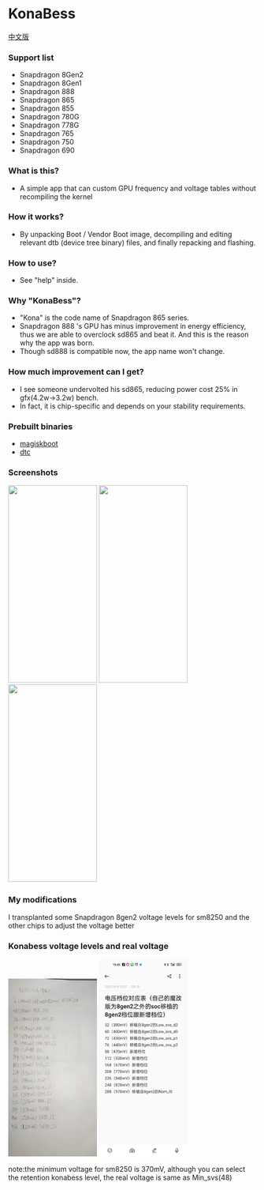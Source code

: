 # KonaBess

[中文版](https://github.com/AirStewart350/KonaBess/blob/master/README_zh-CN.md)
### Support list
* Snapdragon 8Gen2
* Snapdragon 8Gen1
* Snapdragon 888
* Snapdragon 865
* Snapdragon 855
* Snapdragon 780G
* Snapdragon 778G
* Snapdragon 765
* Snapdragon 750
* Snapdragon 690

### What is this?

- A simple app that can custom GPU frequency and voltage tables without recompiling the kernel

### How it works?

- By unpacking Boot / Vendor Boot image, decompiling and editing relevant dtb (device tree binary) files, and finally repacking and flashing.

### How to use?

- See "help" inside.

### Why "KonaBess"?

- "Kona" is the code name of Snapdragon 865 series.
- Snapdragon 888 's GPU has minus improvement in energy efficiency, thus we are able to overclock sd865 and beat it. And this is the reason why the app was born.
- Though sd888 is compatible now, the app name won't change.

### How much improvement can I get?

- I see someone undervolted his sd865, reducing power cost 25% in gfx(4.2w->3.2w) bench.
- In fact, it is chip-specific and depends on your stability requirements.

### Prebuilt binaries

- [magiskboot](https://github.com/topjohnwu/Magisk)
- [dtc](https://github.com/xzr467706992/dtc-aosp/tree/standalone)

### Screenshots
<img src="https://raw.githubusercontent.com/xzr467706992/KonaBess/master/screenshots/ss1.jpg" width="180" height="400" /> <img src="https://raw.githubusercontent.com/xzr467706992/KonaBess/master/screenshots/ss2.jpg" width="180" height="400" /> <img src="https://raw.githubusercontent.com/xzr467706992/KonaBess/master/screenshots/ss3.jpg" width="180" height="400" /> 

### My modifications

I transplanted some Snapdragon 8gen2 voltage levels for sm8250 and the other chips to adjust the voltage better

### Konabess voltage levels and real voltage
<img src="https://raw.githubusercontent.com/AirStewart350/KonaBess/master/screenshots/IMG_20231009_174333.jpg" width="180" height="360" /> <img src="https://raw.githubusercontent.com/AirStewart350/KonaBess/master/screenshots/Screenshot_2023-10-09-15-45-24-58_ae1f93045b87aacac90efbb155289789.jpg" width="180" height="400" />

note:the minimum voltage for sm8250 is 370mV, although you can select the retention konabess level, the real voltage is same as Min_svs(48)
